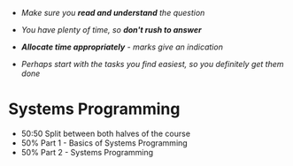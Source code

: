 - *Make sure you **read and understand** the question*
- *You have plenty of time, so **don't rush to answer***

- ***Allocate time appropriately** - marks give an indication*

- *Perhaps start with the tasks you find easiest, so you definitely get them done*

# Systems Programming

- 50:50 Split between both halves of the course
- 50% Part 1 - Basics of Systems Programming
- 50% Part 2 - Systems Programming

